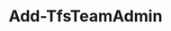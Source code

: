 ﻿---
title: Add-TfsTeamAdmin
breadcrumbs: [ "Team", "TeamAdmin" ]
parent: "Team.TeamAdmin"
description: "Adds a new administrator to a team. "
remarks: 
parameterSets: 
  "_All_": [ Admin, Collection, Passthru, Project, Team ] 
  "__AllParameterSets":  
    Admin: 
      type: "object"  
      position: "0"  
    Team: 
      type: "object"  
      position: "1"  
    Collection: 
      type: "object"  
    Passthru: 
      type: "SwitchParameter"  
    Project: 
      type: "object" 
parameters: 
  - name: "Admin" 
    description: "Specifies the administrator to add to the given team. " 
    globbing: false 
    pipelineInput: "true (ByValue)" 
    position: 0 
    type: "object" 
  - name: "Team" 
    description: "Specifies the name of the Team, its ID (a GUID), or a Microsoft.TeamFoundation.Core.WebApi.WebApiTeam object to connect to. When omitted, it defaults to the connection set by Connect-TfsTeam (if any). For more details, see the Get-TfsTeam cmdlet. " 
    globbing: false 
    position: 1 
    type: "object" 
  - name: "Project" 
    description: "Specifies the name of the Team Project, its ID (a GUID), or a Microsoft.TeamFoundation.Core.WebApi.TeamProject object to connect to. When omitted, it defaults to the connection set by Connect-TfsTeamProject (if any). For more details, see the Get-TfsTeamProject cmdlet. " 
    globbing: false 
    type: "object" 
  - name: "Collection" 
    description: "Specifies the URL to the Team Project Collection or Azure DevOps Organization to connect to, a TfsTeamProjectCollection object (Windows PowerShell only), or a VssConnection object. You can also connect to an Azure DevOps Services organizations by simply providing its name instead of the full URL. For more details, see the Get-TfsTeamProjectCollection cmdlet. When omitted, it defaults to the connection set by Connect-TfsTeamProjectCollection (if any). " 
    globbing: false 
    type: "object" 
  - name: "Passthru" 
    description: "Returns the results of the command. By default, this cmdlet does not generate any output. " 
    globbing: false 
    type: "SwitchParameter" 
    defaultValue: "False"
inputs: 
  - type: "System.Object" 
    description: "Specifies the administrator to add to the given team. "
outputs: 
  - type: "TfsCmdlets.HttpClient.TeamAdmins" 
    description: 
notes: 
relatedLinks: 
  - text: "Online Version:" 
    uri: "https://tfscmdlets.dev/docs/cmdlets/Team/TeamAdmin/Add-TfsTeamAdmin"
aliases: 
examples: 
---
